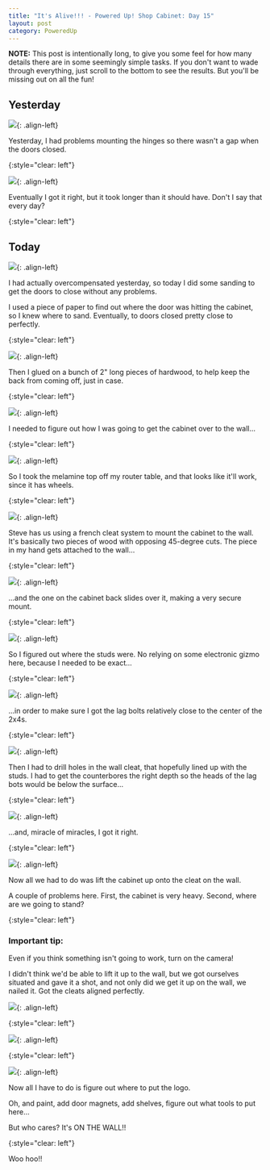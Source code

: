 ```yaml
---
title: "It's Alive!!! - Powered Up! Shop Cabinet: Day 15"
layout: post
category: PoweredUp
---
```

**NOTE:** This post is intentionally long, to give you some feel for how many details there are in some seemingly simple tasks. If you don't want to wade through everything, just scroll to the bottom to see the results. But you'll be missing out on all the fun!


## Yesterday

![](/assets/images-posts/powered-up-1/2019-02-05.1.01.jpg){: .align-left}

Yesterday, I had problems mounting the hinges so there wasn't a gap when the doors closed.

{:style="clear: left"}

![](/assets/images-posts/powered-up-1/2019-02-05.1.02.jpg){: .align-left}

Eventually I got it right, but it took longer than it should have. Don't I say that every day?

{:style="clear: left"}

## Today

![](/assets/images-posts/powered-up-1/2019-02-05.1.03.jpg){: .align-left}

I had actually overcompensated yesterday, so today I did some sanding to get the doors to close without any problems.

I used a piece of paper to find out where the door was hitting the cabinet, so I knew where to sand. Eventually, to doors closed pretty close to perfectly.

{:style="clear: left"}

![](/assets/images-posts/powered-up-1/2019-02-05.1.04.jpg){: .align-left}

Then I glued on a bunch of 2" long pieces of hardwood, to help keep the back from coming off, just in case.

{:style="clear: left"}

![](/assets/images-posts/powered-up-1/2019-02-05.1.05.jpg){: .align-left}

I needed to figure out how I was going to get the cabinet over to the wall...

{:style="clear: left"}

![](/assets/images-posts/powered-up-1/2019-02-05.1.06.jpg){: .align-left}

So I took the melamine top off my router table, and that looks like it'll work, since it has wheels.

{:style="clear: left"}

![](/assets/images-posts/powered-up-1/2019-02-05.1.07.jpg){: .align-left}

Steve has us using a french cleat system to mount the cabinet to the wall. It's basically two pieces of wood with opposing 45-degree cuts. The piece in my hand gets attached to the wall...

{:style="clear: left"}

![](/assets/images-posts/powered-up-1/2019-02-05.1.08.jpg){: .align-left}

...and the one on the cabinet back slides over it, making a very secure mount.

{:style="clear: left"}

![](/assets/images-posts/powered-up-1/2019-02-05.1.09.jpg){: .align-left}

So I figured out where the studs were. No relying on some electronic gizmo here, because I needed to be exact...

{:style="clear: left"}

![](/assets/images-posts/powered-up-1/2019-02-05.1.10.jpg){: .align-left}

...in order to make sure I got the lag bolts relatively close to the center of the 2x4s.

{:style="clear: left"}

![](/assets/images-posts/powered-up-1/2019-02-05.1.11.jpg){: .align-left}

Then I had to drill holes in the wall cleat, that hopefully lined up with the studs. I had to get the counterbores the right depth so the heads of the lag bots would be below the surface...

{:style="clear: left"}

![](/assets/images-posts/powered-up-1/2019-02-05.1.12.jpg){: .align-left}

...and, miracle of miracles, I got it right.

{:style="clear: left"}

![](/assets/images-posts/powered-up-1/2019-02-05.1.13.jpg){: .align-left}

Now all we had to do was lift the cabinet up onto the cleat on the wall.

A couple of problems here. First, the cabinet is very heavy. Second, where are we going to stand?

{:style="clear: left"}

### Important tip:

Even if you think something isn't going to work, turn on the camera!

I didn't think we'd be able to lift it up to the wall, but we got ourselves situated and gave it a shot, and not only did we get it up on the wall, we nailed it. Got the cleats aligned perfectly.

![](/assets/images-posts/powered-up-1/2019-02-05.1.14.jpg){: .align-left}

{:style="clear: left"}

![](/assets/images-posts/powered-up-1/2019-02-05.1.15.jpg){: .align-left}

{:style="clear: left"}


![](/assets/images-posts/powered-up-1/2019-02-05.1.16.jpg){: .align-left}

Now all I have to do is figure out where to put the logo.

Oh, and paint, add door magnets, add shelves, figure out what tools to put here...

But who cares? It's ON THE WALL!!

{:style="clear: left"}

Woo hoo!!

